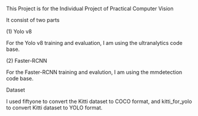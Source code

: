 This Project is for the Individual Project of Practical Computer Vision

It consist of two parts

(1) Yolo v8

For the Yolo v8 training and evaluation, I am using the ultranalytics code base.

(2) Faster-RCNN

For the Faster-RCNN training and evalution, I am using the mmdetection code base.


Dataset

I used fiftyone to convert the Kitti dataset to COCO format, and kitti_for_yolo to convert Kitti dataset to YOLO format.


